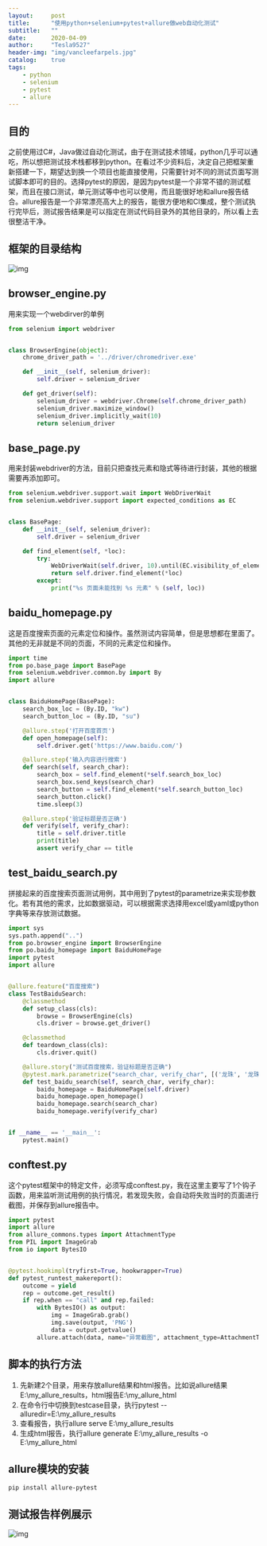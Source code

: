 ```yaml
---
layout:     post
title:      "使用python+selenium+pytest+allure做web自动化测试"
subtitle:   ""
date:       2020-04-09
author:     "Tesla9527"
header-img: "img/vancleefarpels.jpg"
catalog:    true
tags:
    - python
    - selenium
    - pytest
    - allure
---
```


## 目的
之前使用过C#，Java做过自动化测试，由于在测试技术领域，python几乎可以通吃，所以想把测试技术栈都移到python。在看过不少资料后，决定自己把框架重新搭建一下，期望达到换一个项目也能直接使用，只需要针对不同的测试页面写测试脚本即可的目的。选择pytest的原因，是因为pytest是一个非常不错的测试框架，而且在接口测试，单元测试等中也可以使用，而且能很好地和allure报告结合。allure报告是一个非常漂亮高大上的报告，能很方便地和CI集成，整个测试执行完毕后，测试报告结果是可以指定在测试代码目录外的其他目录的，所以看上去很整洁干净。

## 框架的目录结构

![img](/img/in-post/webauto/framework.png)

## browser_engine.py

用来实现一个webdirver的单例
```python
from selenium import webdriver


class BrowserEngine(object):
    chrome_driver_path = '../driver/chromedriver.exe'

    def __init__(self, selenium_driver):
        self.driver = selenium_driver

    def get_driver(self):
        selenium_driver = webdriver.Chrome(self.chrome_driver_path)
        selenium_driver.maximize_window()
        selenium_driver.implicitly_wait(10)
        return selenium_driver
```

## base_page.py

用来封装webdriver的方法，目前只把查找元素和隐式等待进行封装，其他的根据需要再添加即可。
```python
from selenium.webdriver.support.wait import WebDriverWait
from selenium.webdriver.support import expected_conditions as EC


class BasePage:
    def __init__(self, selenium_driver):
        self.driver = selenium_driver

    def find_element(self, *loc):
        try:
            WebDriverWait(self.driver, 10).until(EC.visibility_of_element_located(loc))
            return self.driver.find_element(*loc)
        except:
            print("%s 页面未能找到 %s 元素" % (self, loc))
```

## baidu_homepage.py

这是百度搜索页面的元素定位和操作。虽然测试内容简单，但是思想都在里面了。其他的无非就是不同的页面，不同的元素定位和操作。
```python
import time
from po.base_page import BasePage
from selenium.webdriver.common.by import By
import allure


class BaiduHomePage(BasePage):
    search_box_loc = (By.ID, "kw")
    search_button_loc = (By.ID, "su")

    @allure.step('打开百度首页')
    def open_homepage(self):
        self.driver.get('https://www.baidu.com/')

    @allure.step('输入内容进行搜索')
    def search(self, search_char):
        search_box = self.find_element(*self.search_box_loc)
        search_box.send_keys(search_char)
        search_button = self.find_element(*self.search_button_loc)
        search_button.click()
        time.sleep(3)

    @allure.step('验证标题是否正确')
    def verify(self, verify_char):
        title = self.driver.title
        print(title)
        assert verify_char == title
```

## test_baidu_search.py

拼接起来的百度搜索页面测试用例，其中用到了pytest的parametrize来实现参数化。若有其他的需求，比如数据驱动，可以根据需求选择用excel或yaml或python字典等来存放测试数据。
```python
import sys
sys.path.append("..")
from po.browser_engine import BrowserEngine
from po.baidu_homepage import BaiduHomePage
import pytest
import allure


@allure.feature("百度搜索")
class TestBaiduSearch:
    @classmethod
    def setup_class(cls):
        browse = BrowserEngine(cls)
        cls.driver = browse.get_driver()

    @classmethod
    def teardown_class(cls):
        cls.driver.quit()

    @allure.story("测试百度搜索，验证标题是否正确")
    @pytest.mark.parametrize("search_char, verify_char", [('龙珠', '龙珠_百度搜索'), ('火影忍者', '火影_百度搜索')])
    def test_baidu_search(self, search_char, verify_char):
        baidu_homepage = BaiduHomePage(self.driver)
        baidu_homepage.open_homepage()
        baidu_homepage.search(search_char)
        baidu_homepage.verify(verify_char)


if __name__ == '__main__':
    pytest.main()
```

## conftest.py

这个pytest框架中的特定文件，必须写成conftest.py，我在这里主要写了1个钩子函数，用来监听测试用例的执行情况，若发现失败，会自动将失败当时的页面进行截图，并保存到allure报告中。
```python
import pytest
import allure
from allure_commons.types import AttachmentType
from PIL import ImageGrab
from io import BytesIO


@pytest.hookimpl(tryfirst=True, hookwrapper=True)
def pytest_runtest_makereport():
    outcome = yield
    rep = outcome.get_result()
    if rep.when == "call" and rep.failed:
        with BytesIO() as output:
            img = ImageGrab.grab()
            img.save(output, 'PNG')
            data = output.getvalue()
        allure.attach(data, name="异常截图", attachment_type=AttachmentType.PNG)
```

## 脚本的执行方法

1. 先新建2个目录，用来存放allure结果和html报告。比如说allure结果E:\my_allure_results，html报告E:\my_allure_html
2. 在命令行中切换到testcase目录，执行pytest --alluredir=E:\my_allure_results
3. 查看报告，执行allure serve E:\my_allure_results
4. 生成html报告，执行allure generate E:\my_allure_results -o E:\my_allure_html


## allure模块的安装

```
pip install allure-pytest
```

## 测试报告样例展示

![img](/img/in-post/webauto/demo_result_show.png)